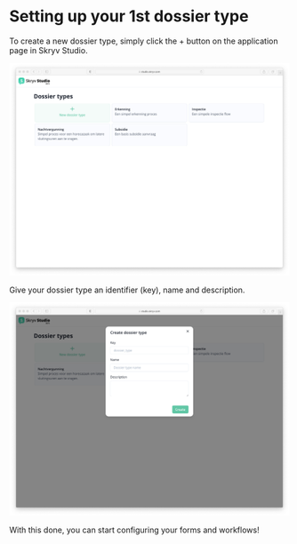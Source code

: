 # Setting up your 1st dossier type

To create a new dossier type, simply click the + button on the application page in Skryv Studio.

![Image](../_media/studio-new-dossier-type.png)

Give your dossier type an identifier (key), name and description.

![Image](../_media/studio-new-dossier-type-popup.png)

With this done, you can start configuring your forms and workflows!
